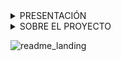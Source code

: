 <details>
<summary> PRESENTACIÓN </summary>
  
  <br>
  
  Hola! Soy Noelia, desarrolladora web full-stack.
  Actualmente me encuentro estudando y estoy pronta a recibirme de programadora.
  
  Actualmente manejo los siguientes stack:
  
  - Java + Spring + Mysql

  - Python + Django + Postgresql

  - JavaScript + Angular + MongoDb


</details>

<details>
<summary> SOBRE EL PROYECTO </summary>

<br>

  Se trata de una landing page, que fue creada para el servicio de psicología.

  Se respetan los tonos de la paleta base (**#737373** y **#848fff**) matizando con tintes mas orientados a la gama de violetas

  ### JUSTIFICACIÓN:

  EL tono morado o violeta (reemplazados en cierta parte) está relacionado con:
  
  - la creatividad
  
  - el misterio
  
  - la sensibilidad a la belleza o los grandes ideales
  
  - la fantasía
  
  - y la introspección.

### APLICACIÓN EN EL PROYECTO:

Se matizó acorde a páginas web encontradas e inspirativas, las más populares, casualmente utilizan esta gama de colores.
La preferencia radica en los items mostrados anteriormenre.
Pueden hacerse ajustes, sí. Pero en esta oportunidad se presenta con los cambios mencionados.
  
</details>


![readme_landing](https://github.com/Noelia-Ruiz/Proyecto_Final/assets/111775575/e52a9485-3bc8-424b-81d7-90f58fd34318)
